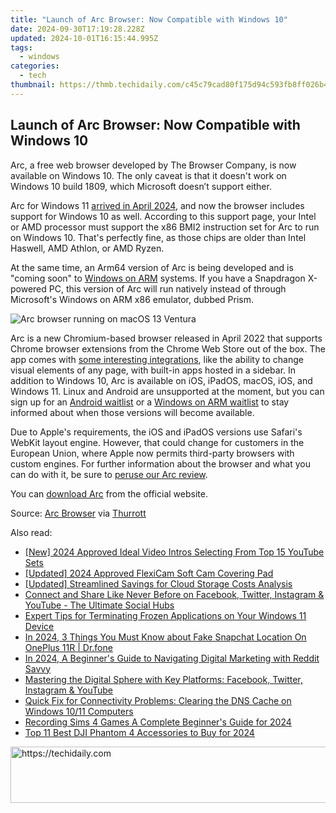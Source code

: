 ```yaml
---
title: "Launch of Arc Browser: Now Compatible with Windows 10"
date: 2024-09-30T17:19:28.228Z
updated: 2024-10-01T16:15:44.995Z
tags:
  - windows
categories:
  - tech
thumbnail: https://thmb.techidaily.com/c45c79cad80f175d94c593fb8ff026b4aafae59d206eadb54e9f9c923883caa5.jpg
---
```


## Launch of Arc Browser: Now Compatible with Windows 10

Arc, a free web browser developed by The Browser Company, is now available on Windows 10\. The only caveat is that it doesn't work on Windows 10 build 1809, which Microsoft doesn’t support either.

 Arc for Windows 11 [arrived in April 2024](https://vp-tips.techidaily.com/2024-approved-top-12-no-cost-high-end-video-apps-for-seamless-viewing-experience-pc-and-tabletsmartphone/), and now the browser includes support for Windows 10 as well. According to this support page, your Intel or AMD processor must support the x86 BMI2 instruction set for Arc to run on Windows 10\. That's perfectly fine, as those chips are older than Intel Haswell, AMD Athlon, or AMD Ryzen.

 At the same time, an Arm64 version of Arc is being developed and is "coming soon" to [Windows on ARM](https://fox-http.techidaily.com/essential-list-best-microphones-for-4k-ultra-hd/) systems. If you have a Snapdragon X-powered PC, this version of Arc will run natively instead of through Microsoft's Windows on ARM x86 emulator, dubbed Prism.

![Arc browser running on macOS 13 Ventura](https://static1.howtogeekimages.com/wordpress/wp-content/uploads/2023/04/arc_browser_featured.jpg) 

 Arc is a new Chromium-based browser released in April 2022 that supports Chrome browser extensions from the Chrome Web Store out of the box. The app comes with [some interesting integrations](https://arc.net/integrations), like the ability to change visual elements of any page, with built-in apps hosted in a sidebar. In addition to Windows 10, Arc is available on iOS, iPadOS, macOS, iOS, and Windows 11\. Linux and Android are unsupported at the moment, but you can sign up for an [Android waitlist](https://browserco.typeform.com/to/i5p2MBU5) or a [Windows on ARM waitlist](https://browserco.typeform.com/Arc-Windows-ARM) to stay informed about when those versions will become available.

 Due to Apple's requirements, the iOS and iPadOS versions use Safari's WebKit layout engine. However, that could change for customers in the European Union, where Apple now permits third-party browsers with custom engines. For further information about the browser and what you can do with it, be sure to [peruse our Arc review](https://instagram-video-recordings.techidaily.com/the-art-of-sharing-horizontals-in-igtvs-vertical-world/).

 You can [download Arc](https://arc.net/) from the official website.

 Source: [Arc Browser](https://resources.arc.net/hc/en-us/articles/22513842649623-Arc-for-Windows-2023-2024-Release-Notes) via [Thurrott](https://www.thurrott.com/cloud/web-browsers/306525/arc-is-now-available-for-windows-10)

<ins class="adsbygoogle"
     style="display:block"
     data-ad-format="autorelaxed"
     data-ad-client="ca-pub-7571918770474297"
     data-ad-slot="1223367746"></ins>

<ins class="adsbygoogle"
     style="display:block"
     data-ad-client="ca-pub-7571918770474297"
     data-ad-slot="8358498916"
     data-ad-format="auto"
     data-full-width-responsive="true"></ins>

<span class="atpl-alsoreadstyle">Also read:</span>
<div><ul>
<li><a href="https://youtube-tips.techidaily.com/024-approved-ideal-video-intros-selecting-from-top-15-youtube-sets/"><u>[New] 2024 Approved Ideal Video Intros Selecting From Top 15 YouTube Sets</u></a></li>
<li><a href="https://video-screen-grab.techidaily.com/updated-2024-approved-flexicam-soft-cam-covering-pad/"><u>[Updated] 2024 Approved FlexiCam Soft Cam Covering Pad</u></a></li>
<li><a href="https://some-approaches.techidaily.com/updated-streamlined-savings-for-cloud-storage-costs-analysis/"><u>[Updated] Streamlined Savings for Cloud Storage Costs Analysis</u></a></li>
<li><a href="https://win-forum.techidaily.com/connect-and-share-like-never-before-on-facebook-twitter-instagram-and-youtube-the-ultimate-social-hubs/"><u>Connect and Share Like Never Before on Facebook, Twitter, Instagram & YouTube - The Ultimate Social Hubs</u></a></li>
<li><a href="https://win-forum.techidaily.com/expert-tips-for-terminating-frozen-applications-on-your-windows-11-device/"><u>Expert Tips for Terminating Frozen Applications on Your Windows 11 Device</u></a></li>
<li><a href="https://location-social.techidaily.com/in-2024-3-things-you-must-know-about-fake-snapchat-location-on-oneplus-11r-drfone-by-drfone-virtual-android/"><u>In 2024, 3 Things You Must Know about Fake Snapchat Location On OnePlus 11R | Dr.fone</u></a></li>
<li><a href="https://article-tips.techidaily.com/in-2024-a-beginners-guide-to-navigating-digital-marketing-with-reddit-savvy/"><u>In 2024, A Beginner's Guide to Navigating Digital Marketing with Reddit Savvy</u></a></li>
<li><a href="https://win-forum.techidaily.com/mastering-the-digital-sphere-with-key-platforms-facebook-twitter-instagram-and-youtube/"><u>Mastering the Digital Sphere with Key Platforms: Facebook, Twitter, Instagram & YouTube</u></a></li>
<li><a href="https://win-forum.techidaily.com/quick-fix-for-connectivity-problems-clearing-the-dns-cache-on-windows-1011-computers/"><u>Quick Fix for Connectivity Problems: Clearing the DNS Cache on Windows 10/11 Computers</u></a></li>
<li><a href="https://desktop-recording.techidaily.com/recording-sims-4-games-a-complete-beginners-guide-for-2024/"><u>Recording Sims 4 Games A Complete Beginner's Guide for 2024</u></a></li>
<li><a href="https://extra-lessons.techidaily.com/top-11-best-dji-phantom-4-accessories-to-buy-for-2024/"><u>Top 11 Best DJI Phantom 4 Accessories to Buy for 2024</u></a></li>
</ul></div>

<!-- affiliate ads begin -->
<a href="https://appsumo.8odi.net/c/5597632/2111994/7443" target="_top" id="2111994">
  <img src="//a.impactradius-go.com/display-ad/7443-2111994" border="0" alt="https://techidaily.com" width="728" height="90"/>
</a>
<img height="0" width="0" src="https://appsumo.8odi.net/i/5597632/2111994/7443" style="position:absolute;visibility:hidden;" border="0" />
<!-- affiliate ads end -->

